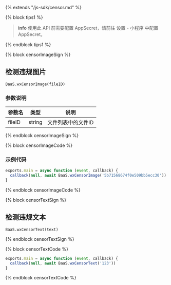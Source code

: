 {% extends "/js-sdk/censor.md" %}

{% block tips1 %}

> **info**
> 使用此 API 前需要配置 AppSecret，请前往 设置 - 小程序 中配置 AppSecret。

{% endblock tips1 %}


{% block censorImageSign %}

## 检测违规图片

`BaaS.wxCensorImage(fileID)`

### 参数说明

| 参数名   | 类型   | 说明     |
|----------|--------|----------|
| fileID | string | 文件列表中的文件ID |

{% endblock censorImageSign %}

{% block censorImageCode %}

### 示例代码
```javascript
exports.main = async function (event, callback) {
  callback(null, await BaaS.wxCensorImage('5b71568674f0e509bb5ecc30'))
}
```
{% endblock censorImageCode %}


{% block censorTextSign %}

## 检测违规文本

`BaaS.wxCensorText(text)`

{% endblock censorTextSign %}

{% block censorTextCode %}

```javascript
exports.main = async function (event, callback) {
  callback(null, await BaaS.wxCensorText('123'))
}
```

{% endblock censorTextCode %}